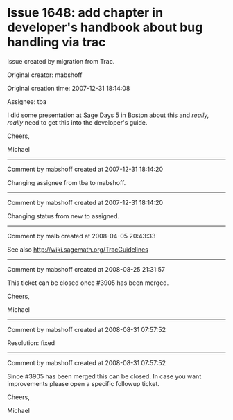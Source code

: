 # Issue 1648: add chapter in developer's handbook about bug handling via trac

Issue created by migration from Trac.

Original creator: mabshoff

Original creation time: 2007-12-31 18:14:08

Assignee: tba

I did some presentation at Sage Days 5 in Boston about this and *really, really* need to get this into the developer's guide.

Cheers,

Michael


---

Comment by mabshoff created at 2007-12-31 18:14:20

Changing assignee from tba to mabshoff.


---

Comment by mabshoff created at 2007-12-31 18:14:20

Changing status from new to assigned.


---

Comment by malb created at 2008-04-05 20:43:33

See also http://wiki.sagemath.org/TracGuidelines


---

Comment by mabshoff created at 2008-08-25 21:31:57

This ticket can be closed once #3905 has been merged.

Cheers,

Michael


---

Comment by mabshoff created at 2008-08-31 07:57:52

Resolution: fixed


---

Comment by mabshoff created at 2008-08-31 07:57:52

Since #3905 has been merged this can be closed. In case you want improvements please open a specific followup ticket.

Cheers,

Michael

